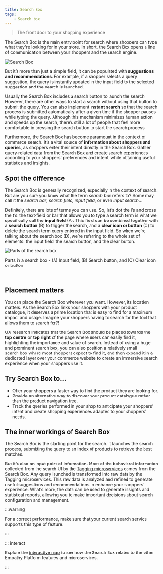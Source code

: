 ```yaml
---
title: Search Box
tags: 
    - Search box
---
```


> The front door to your shopping experience

The Search&nbsp;Box is the main entry point for search where shoppers can type what they're looking for in your store. In short, the Search&nbsp;Box opens a line of communication between your shoppers and the search engine.  

![Search Box](~@assets/media/features/overview-search-box.svg) 

But it’s more than just a simple field, it can be populated with **suggestions and recommendations**. For example, if a shopper selects a query suggestion, the query is instantly updated in the input field to the selected suggestion and the search is launched.

<!-- How to trigger the search with the search&nbsp;box -->
Usually the Search&nbsp;Box includes a search button to launch the search. However, there are other ways to start a search without using that button to submit the query. You can also implement **instant search** so that the search process is submitted automatically after a given time if the shopper pauses while typing the query. Although this mechanism minimizes human action and speeds up the search, there’s still a lot of people that feel more comfortable in pressing the search button to start the search process.

Furthermore, the Search&nbsp;Box has become paramount in the context of commerce search. It’s a vital source of **information about shoppers and queries**, as shoppers enter their intent directly in the Search&nbsp;Box. Gather query-related data from the Search&nbsp;Box and create search experiences according to your shoppers’ preferences and intent, while obtaining useful statistics and insights.


## Spot the difference
The Search&nbsp;Box is generally recognized, especially in the context of search. But are you sure you know what the term _search&nbsp;box_ refers to? Some may call it the _search bar_, _search field_, _input field_, or even _input search_…  

Definitely, there are lots of terms you can use. So, let’s dot the i’s and cross the t’s: the text-field or bar that allows you to type a search term is what we specifically call the **input field** (A). This field can be combined together with a **search button** (B) to trigger the search, and a **clear icon or button** (C) to delete the search term query entered in the input field. So when we’re talking about the search&nbsp;box (D), we’re referring to the whole set of elements: the input field, the search button, and the clear button. 

![Parts of the search box](~@assets/media/interface/x-search-box-elements.svg)

<FootNote>

Parts in a search box - (A) Input field, (B) Search button, and (C) Clear icon or button

</FootNote>   

<br/>
  

## Placement matters
You can place the Search&nbsp;Box wherever you want. However, its location matters. As the Search&nbsp;Box links your shoppers with your product catalogue, it deserves a prime location that is easy to find for a maximum impact and usage. Imagine your shoppers having to search for the tool that allows them to search for?!    

UX research indicates that the Search&nbsp;Box should be placed towards the **top centre** or **top right** of the page where users can easily find it, highlighting the importance and value of search. Instead of using a huge and prominent search&nbsp;box, you can also position a relatively small search&nbsp;box where most shoppers expect to find it, and then expand it in a dedicated layer over your commerce website to create an immersive search experience when your shoppers use it.  

<!-- TO BE PUBLISHED IN FUTURE ITERATIONS WHEN THE SEARCH BOX POWER-UP ARE IMPLEMENTED: 

## Extend the performance 
Remember that you can mix and match X&nbsp;Components together to create different search experiences. You can add Query Suggestions into the mix to display the first suggestion in the input field as the shopper types. What’s more, combine the Search&nbsp;Box with Related Tags, so that the query syntax is  automatically modified in the Search&nbsp;Box when a related tag is selected.

-->

## Try Search Box to...   
-   Offer your shoppers a faster way to find the product they are looking for.
-   Provide an alternative way to discover your product catalogue rather than the product navigation tree.
-   Track the queries performed in your shop to anticipate your shoppers’ intent and create shopping experiences adapted to your shoppers’ needs.


## The inner workings of Search Box   
The Search&nbsp;Box is the starting point for the search. It launches the search process, submitting the query to an index of products to retrieve the best matches. 

But it's also an input point of information. Most of the behavioral information collected from the search UI by the [Tagging microservices](/explore-empathy-platform/capture-shopper-interaction/) comes from the Search&nbsp;Box. Any query launched is transformed into raw data by the Tagging microservices. This raw data is analyzed and refined to generate useful suggestions and recommendations to enhance your shoppers’ experience. What’s more, the data can be used to generate insights and statistical reports, allowing you to make important decisions about search configuration and management.

:::warning

For a correct performance, make sure that your current search service supports this type of feature.

:::

::: interact

Explore the [interactive map](/explore-empathy-platform/diagram/interface/search-box.md) to see how the Search&nbsp;Box relates to the other Empathy Platform features and microservices.  

:::



